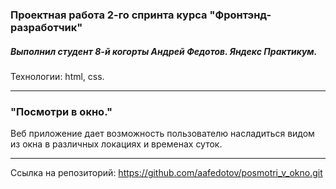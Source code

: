 ### Проектная работа 2-го спринта курса "Фронтэнд-разработчик"
##### Выполнил студент 8-й когорты Андрей Федотов. Яндекс Практикум.
Технологии: html, css.
___

### "Посмотри в окно."

Веб приложение дает возможность пользователю насладиться видом из окна в различных локациях и временах суток.

---
Ссылка на репозиторий:
https://github.com/aafedotov/posmotri_v_okno.git
